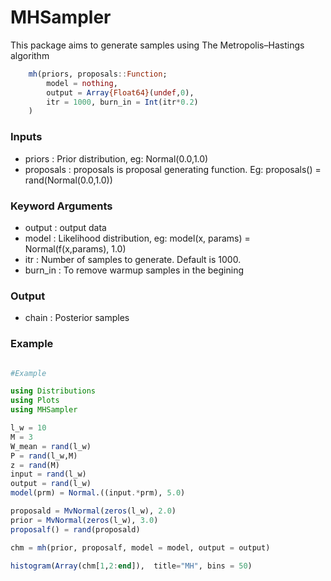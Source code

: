 # MHSampler
This package aims to generate samples using The Metropolis–Hastings algorithm

```julia
	mh(priors, proposals::Function;
		model = nothing, 
		output = Array{Float64}(undef,0),
		itr = 1000, burn_in = Int(itr*0.2)
	)	
```

### Inputs
- priors			: Prior distribution, eg: Normal(0.0,1.0)
- proposals			: proposals is proposal generating function. Eg: proposals() = rand(Normal(0.0,1.0))

### Keyword Arguments
- output			: output data
- model 			: Likelihood distribution, eg: model(x, params) = Normal(f(x,params), 1.0)
- itr 				: Number of samples to generate. Default is 1000.
- burn_in 			: To remove warmup samples in the begining

### Output
- chain				: Posterior samples

### Example

```julia

#Example

using Distributions
using Plots
using MHSampler

l_w = 10
M = 3
W_mean = rand(l_w)
P = rand(l_w,M)
z = rand(M)
input = rand(l_w)
output = rand(l_w)
model(prm) = Normal.((input.*prm), 5.0)

proposald = MvNormal(zeros(l_w), 2.0)
prior = MvNormal(zeros(l_w), 3.0)
proposalf() = rand(proposald)

chm = mh(prior, proposalf, model = model, output = output)

histogram(Array(chm[1,2:end]),  title="MH", bins = 50)
```